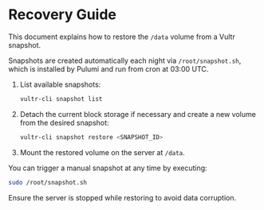 # Recovery Guide

This document explains how to restore the `/data` volume from a Vultr snapshot.

Snapshots are created automatically each night via `/root/snapshot.sh`, which is
installed by Pulumi and run from cron at 03:00 UTC.

1. List available snapshots:
   ```bash
   vultr-cli snapshot list
   ```
2. Detach the current block storage if necessary and create a new volume from the desired snapshot:
   ```bash
   vultr-cli snapshot restore <SNAPSHOT_ID>
   ```
3. Mount the restored volume on the server at `/data`.

You can trigger a manual snapshot at any time by executing:
```bash
sudo /root/snapshot.sh
```

Ensure the server is stopped while restoring to avoid data corruption.
